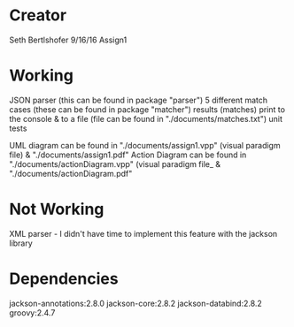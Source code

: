 # Creator
Seth Bertlshofer
9/16/16
Assign1

# Working
JSON parser (this can be found in package "parser")
5 different match cases (these can be found in package "matcher")
results (matches) print to the console & to a file (file can be found in "./documents/matches.txt")
unit tests

UML diagram can be found in "./documents/assign1.vpp" (visual paradigm file) & "./documents/assign1.pdf"
Action Diagram can be found in "./documents/actionDiagram.vpp" (visual paradigm file_ & "./documents/actionDiagram.pdf"

# Not Working
XML parser - I didn't have time to implement this feature with the jackson library

# Dependencies
jackson-annotations:2.8.0
jackson-core:2.8.2
jackson-databind:2.8.2
groovy:2.4.7
